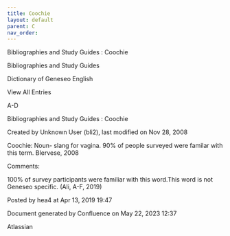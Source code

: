 ```yaml
---
title: Coochie
layout: default
parent: C
nav_order:
---
```


Bibliographies and Study Guides : Coochie

Bibliographies and Study Guides

Dictionary of Geneseo English

View All Entries

A-D

Bibliographies and Study Guides : Coochie

Created by  Unknown User (bli2), last modified on Nov 28, 2008

Coochie: Noun- slang for vagina. 90% of people surveyed were familar with this term. BIervese, 2008

Comments:

100% of survey participants were familiar with this word.This word is not Geneseo specific. (Ali, A-F, 2019)

Posted by hea4 at Apr 13, 2019 19:47

Document generated by Confluence on May 22, 2023 12:37

Atlassian
